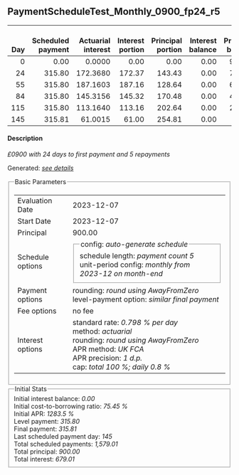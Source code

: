 <h2>PaymentScheduleTest_Monthly_0900_fp24_r5</h2>
<table>
    <thead style="vertical-align: bottom;">
        <th style="text-align: right;">Day</th>
        <th style="text-align: right;">Scheduled payment</th>
        <th style="text-align: right;">Actuarial interest</th>
        <th style="text-align: right;">Interest portion</th>
        <th style="text-align: right;">Principal portion</th>
        <th style="text-align: right;">Interest balance</th>
        <th style="text-align: right;">Principal balance</th>
        <th style="text-align: right;">Total actuarial interest</th>
        <th style="text-align: right;">Total interest</th>
        <th style="text-align: right;">Total principal</th>
    </thead>
    <tr style="text-align: right;">
        <td class="ci00">0</td>
        <td class="ci01" style="white-space: nowrap;">0.00</td>
        <td class="ci02">0.0000</td>
        <td class="ci03">0.00</td>
        <td class="ci04">0.00</td>
        <td class="ci05">0.00</td>
        <td class="ci06">900.00</td>
        <td class="ci07">0.0000</td>
        <td class="ci08">0.00</td>
        <td class="ci09">0.00</td>
    </tr>
    <tr style="text-align: right;">
        <td class="ci00">24</td>
        <td class="ci01" style="white-space: nowrap;">315.80</td>
        <td class="ci02">172.3680</td>
        <td class="ci03">172.37</td>
        <td class="ci04">143.43</td>
        <td class="ci05">0.00</td>
        <td class="ci06">756.57</td>
        <td class="ci07">172.3680</td>
        <td class="ci08">172.37</td>
        <td class="ci09">143.43</td>
    </tr>
    <tr style="text-align: right;">
        <td class="ci00">55</td>
        <td class="ci01" style="white-space: nowrap;">315.80</td>
        <td class="ci02">187.1603</td>
        <td class="ci03">187.16</td>
        <td class="ci04">128.64</td>
        <td class="ci05">0.00</td>
        <td class="ci06">627.93</td>
        <td class="ci07">359.5283</td>
        <td class="ci08">359.53</td>
        <td class="ci09">272.07</td>
    </tr>
    <tr style="text-align: right;">
        <td class="ci00">84</td>
        <td class="ci01" style="white-space: nowrap;">315.80</td>
        <td class="ci02">145.3156</td>
        <td class="ci03">145.32</td>
        <td class="ci04">170.48</td>
        <td class="ci05">0.00</td>
        <td class="ci06">457.45</td>
        <td class="ci07">504.8438</td>
        <td class="ci08">504.85</td>
        <td class="ci09">442.55</td>
    </tr>
    <tr style="text-align: right;">
        <td class="ci00">115</td>
        <td class="ci01" style="white-space: nowrap;">315.80</td>
        <td class="ci02">113.1640</td>
        <td class="ci03">113.16</td>
        <td class="ci04">202.64</td>
        <td class="ci05">0.00</td>
        <td class="ci06">254.81</td>
        <td class="ci07">618.0078</td>
        <td class="ci08">618.01</td>
        <td class="ci09">645.19</td>
    </tr>
    <tr style="text-align: right;">
        <td class="ci00">145</td>
        <td class="ci01" style="white-space: nowrap;">315.81</td>
        <td class="ci02">61.0015</td>
        <td class="ci03">61.00</td>
        <td class="ci04">254.81</td>
        <td class="ci05">0.00</td>
        <td class="ci06">0.00</td>
        <td class="ci07">679.0093</td>
        <td class="ci08">679.01</td>
        <td class="ci09">900.00</td>
    </tr>
</table>
<h4>Description</h4>
<p><i>£0900 with 24 days to first payment and 5 repayments</i></p>
<p>Generated: <i><a href="../GeneratedDate.html">see details</a></i></p>
<fieldset><legend>Basic Parameters</legend>
<table>
    <tr>
        <td>Evaluation Date</td>
        <td>2023-12-07</td>
    </tr>
    <tr>
        <td>Start Date</td>
        <td>2023-12-07</td>
    </tr>
    <tr>
        <td>Principal</td>
        <td>900.00</td>
    </tr>
    <tr>
        <td>Schedule options</td>
        <td>
            <fieldset>
                <legend>config: <i>auto-generate schedule</i></legend>
                <div>schedule length: <i><i>payment count</i> 5</i></div>
                <div>unit-period config: <i>monthly from 2023-12 on month-end</i></div>
            </fieldset>
        </td>
    </tr>
    <tr>
        <td>Payment options</td>
        <td>
            <div>
                <div>rounding: <i>round using AwayFromZero</i></div>
                <div>level-payment option: <i>similar&nbsp;final&nbsp;payment</i></div>
            </div>
        </td>
    </tr>
    <tr>
        <td>Fee options</td>
        <td>no fee
        </td>
    </tr>
    <tr>
        <td>Interest options</td>
        <td>
            <div>
                <div>standard rate: <i>0.798 % per day</i></div>
                <div>method: <i>actuarial</i></div>
                <div>rounding: <i>round using AwayFromZero</i></div>
                <div>APR method: <i>UK FCA</i></div>
                <div>APR precision: <i>1 d.p.</i></div>
                <div>cap: <i>total 100 %; daily 0.8 %</div>
            </div>
        </td>
    </tr>
</table></fieldset>
<fieldset><legend>Initial Stats</legend>
<div>
    <div>Initial interest balance: <i>0.00</i></div>
    <div>Initial cost-to-borrowing ratio: <i>75.45 %</i></div>
    <div>Initial APR: <i>1283.5 %</i></div>
    <div>Level payment: <i>315.80</i></div>
    <div>Final payment: <i>315.81</i></div>
    <div>Last scheduled payment day: <i>145</i></div>
    <div>Total scheduled payments: <i>1,579.01</i></div>
    <div>Total principal: <i>900.00</i></div>
    <div>Total interest: <i>679.01</i></div>
</div></fieldset>